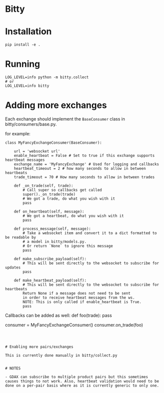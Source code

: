 Bitty
=========


# Installation

```
pip install -e .
```


# Running

```
LOG_LEVEL=info python -m bitty.collect
# or
LOG_LEVEL=info bitty
```


# Adding more exchanges

Each exchange should implement the `BaseConsumer` class in bitty/consumers/base.py.

for example:

```
class MyFancyExchangeConsumer(BaseConsumer):

    url = 'websocket url'
    enable_heartbeat = False # Set to true if this exchange supports heartbeat messages
    exchange_name = 'MyFancyExchange' # Used for logging and callbacks
    heartbeat_timeout = 2 # how many seconds to allow in between heartbeats
    trade_timeout = 70 # How many seconds to allow in between trades

    def _on_trade(self, trade):
        # Call super so callbacks get called
        super()._on_trade(trade)
        # We got a trade, do what you wish with it
        pass

    def on_heartbeat(self, message):
        # We got a heartbeat, do what you wish with it
        pass

    def process_message(self, message):
        # Take a websocket item and convert it to a dict formatted to be readable by
        # a model in bitty/models.py.
        # Or return `None` to ignore this message
        pass

    def make_subscribe_payload(self):
        # This will be sent directly to the websocket to subscribe for updates
        pass

    def make_heartbeat_payload(self):
        # This will be sent directly to the websocket to subscribe for heartbeats
        Return None if a message does not need to be sent
        in order to receive heartbeat messages from the ws.
        NOTE: This is only called if enable_heartbeat is True.
        pass
```

Callbacks can be added as well:
def foo(trade):
    pass

consumer = MyFancyExchangeConsumer()
consumer.on_trade(foo)
```



# Enabling more pairs/exchanges

This is currently done manually in bitty/collect.py


# NOTES

- GDAX can subscribe to multiple product pairs but this sometimes causes things to not work. Also, heartbeat validation would need to be done on a per-pair basis where as it is currently generic to only one.
